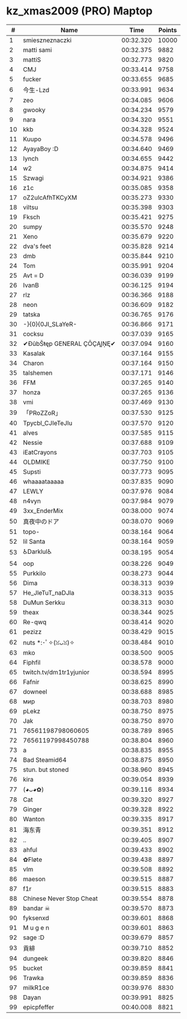 # kz_xmas2009 (PRO) Maptop

|  # | Name | Time | Points |
|-------------- | -------------- | -------------- | -------------- | 
| 1 | smieszneznaczki | 00:32.320 | 10000 | 
| 2 | matti sami | 00:32.375 | 9882 | 
| 3 | mattiS | 00:32.773 | 9820 | 
| 4 | CMJ | 00:33.414 | 9758 | 
| 5 | fucker | 00:33.655 | 9685 | 
| 6 | 今生-Lzd | 00:33.991 | 9634 | 
| 7 | zeo | 00:34.085 | 9606 | 
| 8 | gwooky | 00:34.234 | 9579 | 
| 9 | nara | 00:34.320 | 9551 | 
| 10 | kkb | 00:34.328 | 9524 | 
| 11 | Kuupo | 00:34.578 | 9496 | 
| 12 | AyayaBoy :D | 00:34.640 | 9469 | 
| 13 | lynch | 00:34.655 | 9442 | 
| 14 | w2 | 00:34.875 | 9414 | 
| 15 | Szwagi | 00:34.921 | 9386 | 
| 16 | z1c | 00:35.085 | 9358 | 
| 17 | oZ2ulcAfhTKCyXM | 00:35.273 | 9330 | 
| 18 | viltsu | 00:35.398 | 9303 | 
| 19 | Fksch | 00:35.421 | 9275 | 
| 20 | sumpy | 00:35.570 | 9248 | 
| 21 | Xeno | 00:35.679 | 9220 | 
| 22 | dva's feet | 00:35.828 | 9214 | 
| 23 | dmb | 00:35.844 | 9210 | 
| 24 | Tom | 00:35.991 | 9204 | 
| 25 | Avt = D | 00:36.039 | 9199 | 
| 26 | IvanB | 00:36.125 | 9194 | 
| 27 | rlz | 00:36.366 | 9188 | 
| 28 | neon | 00:36.609 | 9182 | 
| 29 | tatska | 00:36.765 | 9176 | 
| 30 | -}{0}{0JI_SLaYeR- | 00:36.866 | 9171 | 
| 31 | cocksu | 00:37.039 | 9165 | 
| 32 | ✔ĐûbŠŧęp GENERAL ÇŌÇĄĮŅĘ✔ | 00:37.094 | 9160 | 
| 33 | Kasalak | 00:37.164 | 9155 | 
| 34 | Charon | 00:37.164 | 9150 | 
| 35 | talshemen | 00:37.171 | 9146 | 
| 36 | FFM | 00:37.265 | 9140 | 
| 37 | honza | 00:37.265 | 9136 | 
| 38 | vmi | 00:37.469 | 9130 | 
| 39 | 「PRoZZoR」 | 00:37.530 | 9125 | 
| 40 | Tpycbl_CJIeTeJIu | 00:37.570 | 9120 | 
| 41 | alves | 00:37.585 | 9115 | 
| 42 | Nessie | 00:37.688 | 9109 | 
| 43 | iEatCrayons | 00:37.703 | 9105 | 
| 44 | OLDMIKE | 00:37.750 | 9100 | 
| 45 | Supsti | 00:37.773 | 9095 | 
| 46 | whaaaataaaaa | 00:37.835 | 9090 | 
| 47 | LEWLY | 00:37.976 | 9084 | 
| 48 | n4vyn | 00:37.984 | 9079 | 
| 49 | 3xx_EnderMix | 00:38.000 | 9074 | 
| 50 | 真夜中のドア | 00:38.070 | 9069 | 
| 51 | topo- | 00:38.164 | 9064 | 
| 52 | lil Santa | 00:38.164 | 9059 | 
| 53 | ♿Darklul♿ | 00:38.195 | 9054 | 
| 54 | oop | 00:38.226 | 9049 | 
| 55 | Purkkilo | 00:38.273 | 9044 | 
| 56 | Dima | 00:38.313 | 9039 | 
| 57 | He_JleTuT_naDJla | 00:38.313 | 9035 | 
| 58 | DuMun Serkku | 00:38.313 | 9030 | 
| 59 | theax | 00:38.344 | 9025 | 
| 60 | Re-qwq | 00:38.414 | 9020 | 
| 61 | pezizz | 00:38.429 | 9015 | 
| 62 | nuts *:･ﾟ✧(ꈍᴗꈍ)✧ | 00:38.484 | 9010 | 
| 63 | mko | 00:38.500 | 9005 | 
| 64 | Fiphfil | 00:38.578 | 9000 | 
| 65 | twitch.tv/dm1tr1yjunior | 00:38.594 | 8995 | 
| 66 | Fafnir | 00:38.625 | 8990 | 
| 67 | downeel | 00:38.688 | 8985 | 
| 68 | мир | 00:38.703 | 8980 | 
| 69 | pLekz | 00:38.750 | 8975 | 
| 70 | Jak | 00:38.750 | 8970 | 
| 71 | 76561198798060605 | 00:38.789 | 8965 | 
| 72 | 76561197998450788 | 00:38.804 | 8960 | 
| 73 | a | 00:38.835 | 8955 | 
| 74 | Bad Steamid64 | 00:38.875 | 8950 | 
| 75 | stun. but stoned | 00:38.960 | 8945 | 
| 76 | kira | 00:39.054 | 8939 | 
| 77 | (◕ᴗ◕✿) | 00:39.116 | 8934 | 
| 78 | Cat | 00:39.320 | 8927 | 
| 79 | Ginger | 00:39.328 | 8922 | 
| 80 | Wanton | 00:39.335 | 8917 | 
| 81 | 海东青 | 00:39.351 | 8912 | 
| 82 | .. | 00:39.405 | 8907 | 
| 83 | ahful | 00:39.433 | 8902 | 
| 84 | ✿Fløte | 00:39.438 | 8897 | 
| 85 | vlm | 00:39.508 | 8892 | 
| 86 | maeson | 00:39.515 | 8887 | 
| 87 | f1r | 00:39.515 | 8883 | 
| 88 | Chinese Never Stop Cheat | 00:39.554 | 8878 | 
| 89 | bandar ☠ | 00:39.570 | 8873 | 
| 90 | fyksenxd | 00:39.601 | 8868 | 
| 91 | M u g e n | 00:39.601 | 8863 | 
| 92 | sage :D | 00:39.679 | 8857 | 
| 93 | 貢緋 | 00:39.710 | 8852 | 
| 94 | dungeek | 00:39.820 | 8846 | 
| 95 | bucket | 00:39.859 | 8841 | 
| 96 | Trawka | 00:39.859 | 8836 | 
| 97 | milkR1ce | 00:39.976 | 8830 | 
| 98 | Dayan | 00:39.991 | 8825 | 
| 99 | epicpfeffer | 00:40.008 | 8821 | 

